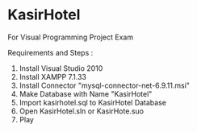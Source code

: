 # KasirHotel
For Visual Programming Project Exam

Requirements and Steps :
1. Install Visual Studio 2010
2. Install XAMPP 7.1.33
3. Install Connector "mysql-connector-net-6.9.11.msi"
4. Make Database with Name "KasirHotel"
5. Import kasirhotel.sql to KasirHotel Database
6. Open KasirHotel.sln or KasirHote.suo
7. Play
